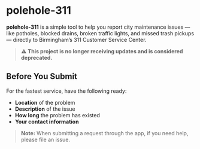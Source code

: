 # polehole-311

**polehole-311** is a simple tool to help you report city maintenance issues — like potholes, blocked drains, broken traffic lights, and missed trash pickups — directly to Birmingham’s 311 Customer Service Center.

> **⚠️ This project is no longer receiving updates and is considered deprecated.**

## Before You Submit

For the fastest service, have the following ready:

- **Location** of the problem
- **Description** of the issue
- **How long** the problem has existed
- **Your contact information**

> **Note:** When submitting a request through the app, if you need help, please file an issue.
